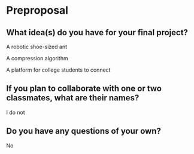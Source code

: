 # Preproposal

## What idea(s) do you have for your final project?

A robotic shoe-sized ant

A compression algorithm

A platform for college students to connect

## If you plan to collaborate with one or two classmates, what are their names?

I do not

## Do you have any questions of your own?

No
